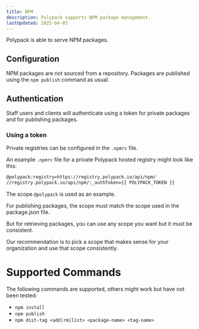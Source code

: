 ```yaml
---
title: NPM
description: Polypack supports NPM package management.
lastUpdated: 2025-04-03
---
```


Polypack is able to serve NPM packages.

## Configuration

NPM packages are not sourced from a repository. Packages are published using the `npm publish` command as usual.

## Authentication

Staff users and clients will authenticate using a token for private packages and for publishing packages.

### Using a token

Private registries can be configured in the `.npmrc` file.

An example `.npmrc` file for a private Polypack hosted registry might look like this:

```bash
@polypack:registry=https://registry.polypack.io/api/npm/
//registry.polypack.io/api/npm/:_authToken={{ POLYPACK_TOKEN }}
```

The scope `@polypack` is used as an example.

For publishing packages, the scope must match the scope used in the package.json file.

But for retrieving packages, you can use any scope you want but it must be consistent.

Our recommendation is to pick a scope that makes sense for your organization and use that scope consistently.

# Supported Commands

The following commands are supported, others might work but have not been tested:

- `npm install`
- `npm publish`
- `npm dist-tag <add|rm|list> <package-name> <tag-name>`